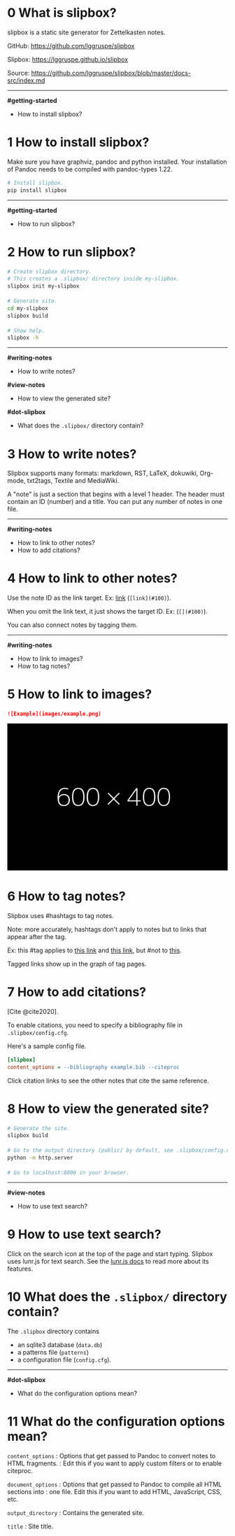 # 0 What is slipbox?

slipbox is a static site generator for Zettelkasten notes.

GitHub: <https://github.com/lggruspe/slipbox>

Slipbox: <https://lggruspe.github.io/slipbox>

Source: <https://github.com/lggruspe/slipbox/blob/master/docs-src/index.md>

---

**#getting-started**

- How to install slipbox? [](#1)



# 1 How to install slipbox?

Make sure you have graphviz, pandoc and python installed.
Your installation of Pandoc needs to be compiled with pandoc-types 1.22.

```bash
# Install slipbox.
pip install slipbox
```

---

**#getting-started**

- How to run slipbox? [](#2)



# 2 How to run slipbox?

```bash
# Create slipbox directory.
# This creates a .slipbox/ directory inside my-slipbox.
slipbox init my-slipbox

# Generate site.
cd my-slipbox
slipbox build

# Show help.
slipbox -h
```

---

**#writing-notes**

- How to write notes? [](#3)

**#view-notes**

- How to view the generated site? [](#8)

**#dot-slipbox**

- What does the `.slipbox/` directory contain? [](#10)



# 3 How to write notes?

Slipbox supports many formats: markdown, RST, LaTeX, dokuwiki,
Org-mode, txt2tags, Textile and MediaWiki.

A "note" is just a section that begins with a level 1 header.
The header must contain an ID (number) and a title.
You can put any number of notes in one file.

---

**#writing-notes**

- How to link to other notes? [](#4)
- How to add citations? [](#7)



# 4 How to link to other notes?

Use the note ID as the link target.
Ex: [link](#100) (`[link](#100)`).

When you omit the link text, it just shows the target ID.
Ex: [](#100) (`[](#100)`).

You can also connect notes by tagging them.

---

**#writing-notes**

- How to link to images? [](#5)
- How to tag notes? [](#6)



# 5 How to link to images?

```markdown
![Example](images/example.png)
```

![Example](images/example.png)



# 6 How to tag notes?

Slipbox uses #hashtags to tag notes.

Note: more accurately, hashtags don't apply to notes but to links that
appear after the tag.

Ex: this #tag applies to [this link](#100) and [this link](#101),
but #not to [this](#102).

Tagged links show up in the graph of tag pages.



# 7 How to add citations?

[Cite @cite2020].

To enable citations, you need to specify a bibliography file in
`.slipbox/config.cfg`.

Here's a sample config file.

```cfg
[slipbox]
content_options = --bibliography example.bib --citeproc
```

Click citation links to see the other notes that cite the same
reference.



# 8 How to view the generated site?

```bash
# Generate the site.
slipbox build

# Go to the output directory (public/ by default, see .slipbox/config.cfg).
python -m http.server

# Go to localhost:8000 in your browser.
```

---

**#view-notes**

- How to use text search? [](#9)



# 9 How to use text search?

Click on the search icon at the top of the page and start typing.
Slipbox uses lunr.js for text search.
See the [lunr.js docs](https://lunrjs.com/guides/searching.html) to
read more about its features.



# 10 What does the `.slipbox/` directory contain?

The `.slipbox` directory contains

- an sqlite3 database (`data.db`)
- a patterns file (`patterns`)
- a configuration file (`config.cfg`).

---

**#dot-slipbox**

- What do the configuration options mean? [](#11)



# 11 What do the configuration options mean?

`content_options`
: Options that get passed to Pandoc to convert notes to HTML fragments.
: Edit this if you want to apply custom filters or to enable citeproc.

`document_options`
: Options that get passed to Pandoc to compile all HTML sections into
: one file. Edit this if you want to add HTML, JavaScript, CSS, etc.

`output_directory`
: Contains the generated site.

`title`
: Site title.
